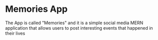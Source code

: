 <h1>Memories App</h1>

<p>The App is called "Memories" and it is a simple social media MERN application that allows users to post interesting events that happened in their lives</p>
